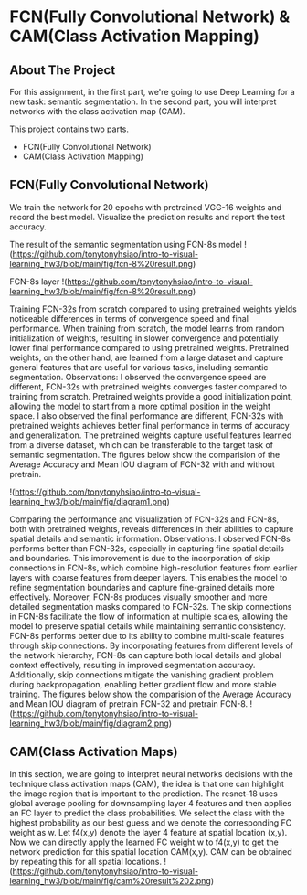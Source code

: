 # FCN(Fully Convolutional Network) & CAM(Class Activation Mapping)


<!-- ABOUT THE PROJECT -->
## About The Project
For this assignment, in the first part, we're going to use Deep Learning for a new task: semantic segmentation. In the second part, you will interpret networks with the class activation map (CAM).

This project contains two parts.

* FCN(Fully Convolutional Network)
* CAM(Class Activation Mapping)




## FCN(Fully Convolutional Network)
We train the network for 20 epochs with pretrained VGG-16 weights and record the best model. Visualize the prediction results and report the test accuracy.

The result of the semantic segmentation using FCN-8s model
!(https://github.com/tonytonyhsiao/intro-to-visual-learning_hw3/blob/main/fig/fcn-8%20result.png)

FCN-8s layer
!(https://github.com/tonytonyhsiao/intro-to-visual-learning_hw3/blob/main/fig/fcn-8%20result.png)

Training FCN-32s from scratch compared to using pretrained weights yields noticeable differences in terms of convergence speed and final performance. When training from scratch, the model learns from random initialization of weights, resulting in slower convergence and potentially lower final performance compared to using pretrained weights. Pretrained weights, on the other hand, are learned from a large dataset and capture general features that are useful for various tasks, including semantic segmentation.
Observations: I observed the convergence speed are different, FCN-32s with pretrained weights converges faster compared to training from scratch. Pretrained weights provide a good initialization point, allowing the model to start from a more optimal position in the weight space. I also observed the final performance are different, FCN-32s with pretrained weights achieves better final performance in terms of accuracy and generalization. The pretrained weights capture useful features learned from a diverse dataset, which can be transferable to the target task of semantic segmentation.
The figures below show the comparision of the Average Accuracy and Mean IOU diagram of FCN-32 with and without pretrain.

!(https://github.com/tonytonyhsiao/intro-to-visual-learning_hw3/blob/main/fig/diagram1.png)

Comparing the performance and visualization of FCN-32s and FCN-8s, both with pretrained weights, reveals differences in their abilities to capture spatial details and semantic information.
Observations: I observed FCN-8s performs better than FCN-32s, especially in capturing fine spatial details and boundaries. This improvement is due to the incorporation of skip connections in FCN-8s, which combine high-resolution features from earlier layers with coarse features from deeper layers. This enables the model to refine segmentation boundaries and capture fine-grained details more effectively.
Moreover, FCN-8s produces visually smoother and more detailed segmentation masks compared to FCN-32s. The skip connections in FCN-8s facilitate the flow of information at multiple scales, allowing the model to preserve spatial details while maintaining semantic consistency.
FCN-8s performs better due to its ability to combine multi-scale features through skip connections. By incorporating features from different levels of the network hierarchy, FCN-8s can capture both local details and global context effectively, resulting in improved segmentation accuracy. Additionally, skip connections mitigate the vanishing gradient problem during backpropagation, enabling better gradient flow and more stable training.
The figures below show the comparision of the Average Accuracy and Mean IOU diagram of pretrain FCN-32 and pretrain FCN-8.
!(https://github.com/tonytonyhsiao/intro-to-visual-learning_hw3/blob/main/fig/diagram2.png)

## CAM(Class Activation Maps)

In this section, we are going to interpret neural networks decisions with the technique class activation maps (CAM), the idea is that one can highlight the image region that is important to the prediction.
The resnet-18 uses global average pooling for downsampling layer 4 features and then applies an FC layer to predict the class probabilities. We select the class with the highest probability as our best guess and we denote the corresponding FC weight as w.
Let f4(x,y) denote the layer 4 feature at spatial location (x,y). Now we can directly apply the learned FC weight w to f4(x,y) to get the network prediction for this spatial location CAM(x,y). CAM can be obtained by repeating this for all spatial locations.
!(https://github.com/tonytonyhsiao/intro-to-visual-learning_hw3/blob/main/fig/cam%20result%202.png)

